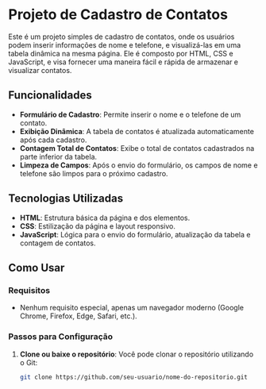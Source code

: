 # Projeto de Cadastro de Contatos

Este é um projeto simples de cadastro de contatos, onde os usuários podem inserir informações de nome e telefone, e visualizá-las em uma tabela dinâmica na mesma página. Ele é composto por HTML, CSS e JavaScript, e visa fornecer uma maneira fácil e rápida de armazenar e visualizar contatos.

## Funcionalidades

- **Formulário de Cadastro**: Permite inserir o nome e o telefone de um contato.
- **Exibição Dinâmica**: A tabela de contatos é atualizada automaticamente após cada cadastro.
- **Contagem Total de Contatos**: Exibe o total de contatos cadastrados na parte inferior da tabela.
- **Limpeza de Campos**: Após o envio do formulário, os campos de nome e telefone são limpos para o próximo cadastro.

## Tecnologias Utilizadas

- **HTML**: Estrutura básica da página e dos elementos.
- **CSS**: Estilização da página e layout responsivo.
- **JavaScript**: Lógica para o envio do formulário, atualização da tabela e contagem de contatos.

## Como Usar

### Requisitos

- Nenhum requisito especial, apenas um navegador moderno (Google Chrome, Firefox, Edge, Safari, etc.).

### Passos para Configuração

1. **Clone ou baixe o repositório**:
   Você pode clonar o repositório utilizando o Git:
   ```bash
   git clone https://github.com/seu-usuario/nome-do-repositorio.git
